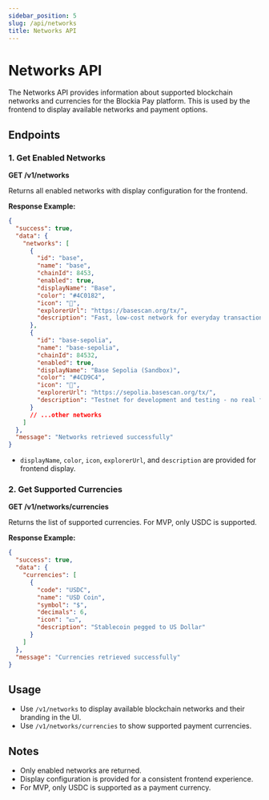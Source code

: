 ```yaml
---
sidebar_position: 5
slug: /api/networks
title: Networks API
---
```


# Networks API

The Networks API provides information about supported blockchain networks and
currencies for the Blockia Pay platform. This is used by the frontend to display
available networks and payment options.

## Endpoints

### 1. Get Enabled Networks

**GET /v1/networks**

Returns all enabled networks with display configuration for the frontend.

**Response Example:**

```json
{
  "success": true,
  "data": {
    "networks": [
      {
        "id": "base",
        "name": "base",
        "chainId": 8453,
        "enabled": true,
        "displayName": "Base",
        "color": "#4C0182",
        "icon": "🔵",
        "explorerUrl": "https://basescan.org/tx/",
        "description": "Fast, low-cost network for everyday transactions"
      },
      {
        "id": "base-sepolia",
        "name": "base-sepolia",
        "chainId": 84532,
        "enabled": true,
        "displayName": "Base Sepolia (Sandbox)",
        "color": "#4CD9C4",
        "icon": "🧪",
        "explorerUrl": "https://sepolia.basescan.org/tx/",
        "description": "Testnet for development and testing - no real funds"
      }
      // ...other networks
    ]
  },
  "message": "Networks retrieved successfully"
}
```

- `displayName`, `color`, `icon`, `explorerUrl`, and `description` are provided
  for frontend display.

### 2. Get Supported Currencies

**GET /v1/networks/currencies**

Returns the list of supported currencies. For MVP, only USDC is supported.

**Response Example:**

```json
{
  "success": true,
  "data": {
    "currencies": [
      {
        "code": "USDC",
        "name": "USD Coin",
        "symbol": "$",
        "decimals": 6,
        "icon": "💵",
        "description": "Stablecoin pegged to US Dollar"
      }
    ]
  },
  "message": "Currencies retrieved successfully"
}
```

## Usage

- Use `/v1/networks` to display available blockchain networks and their branding
  in the UI.
- Use `/v1/networks/currencies` to show supported payment currencies.

## Notes

- Only enabled networks are returned.
- Display configuration is provided for a consistent frontend experience.
- For MVP, only USDC is supported as a payment currency.
